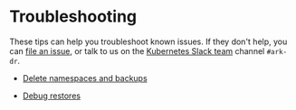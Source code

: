 # Troubleshooting

These tips can help you troubleshoot known issues. If they don't help, you can [file an issue][4], or talk to us on the [Kubernetes Slack team][25] channel `#ark-dr`.

* [Delete namespaces and backups][0]

* [Debug restores][1]

[0]: debugging-deletes.md
[1]: debugging-restores.md
[4]: https://github.com/heptio/ark/issues
[25]: http://slack.kubernetes.io/
